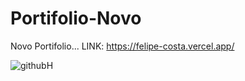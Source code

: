 # Portifolio-Novo
Novo Portifolio...
LINK: https://felipe-costa.vercel.app/





![githubH](https://github.com/CrvgFelipe/Portifolio-Novo/assets/112822398/7ec3e8cb-3f9d-4568-a184-8275eb959143)
